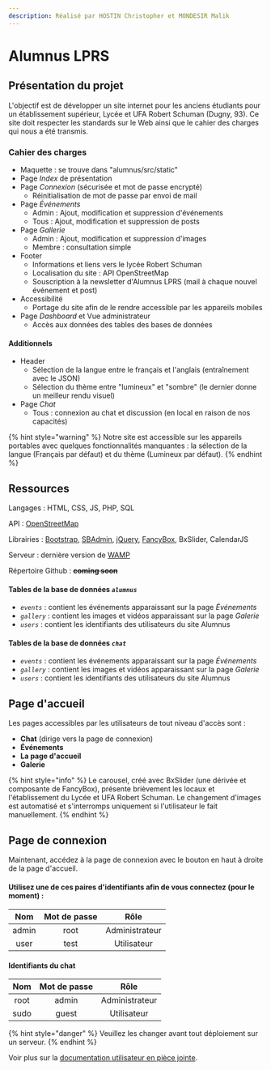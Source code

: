 ```yaml
---
description: Réalisé par HOSTIN Christopher et MONDESIR Malik
---
```


# Alumnus LPRS

## Présentation du projet

L'objectif est de développer un site internet pour les anciens étudiants pour un établissement supérieur, Lycée et UFA Robert Schuman \(Dugny, 93\). Ce site doit respecter les standards sur le Web ainsi que le cahier des charges qui nous a été transmis.

### Cahier des charges

* Maquette : se trouve dans "alumnus/src/static"
* Page _Index_ de présentation
* Page _Connexion_ \(sécurisée et mot de passe encrypté\)
  * Réinitialisation de mot de passe par envoi de mail
* Page _Événements_
  * Admin : Ajout, modification et suppression d'événements
  * Tous :  Ajout, modification et suppression de posts
* Page _Gallerie_
  * Admin : Ajout, modification et suppression d'images
  * Membre : consultation simple
* Footer
  * Informations et liens vers le lycée Robert Schuman
  * Localisation du site : API OpenStreetMap
  * Souscription à la newsletter d'Alumnus LPRS \(mail à chaque nouvel événement et post\)
* Accessibilité
  * Portage du site afin de le rendre accessible par les appareils mobiles
* Page _Dashboard_ et Vue administrateur
  * Accès aux données des tables des bases de données

#### Additionnels 

* Header
  * Sélection de la langue entre le français et l'anglais \(entraînement avec le JSON\)
  * Sélection du thème entre "lumineux" et "sombre" \(le dernier donne un meilleur rendu visuel\)
* Page _Chat_
  * Tous : connexion au chat et discussion \(en local en raison de nos capacités\)

{% hint style="warning" %}
Notre site est accessible sur les appareils portables avec quelques fonctionnalités manquantes : la sélection de la langue \(Français par défaut\) et du thème \(Lumineux par défaut\).
{% endhint %}

## Ressources

Langages : HTML, CSS, JS, PHP, SQL

API : [OpenStreetMap](https://www.openstreetmap.org/)

Librairies : [Bootstrap](https://getbootstrap.com/), [SBAdmin](https://startbootstrap.com/templates/sb-admin/), [jQuery](https://jquery.com/), [FancyBox](https://fancyapps.com/fancybox/), BxSlider, CalendarJS

Serveur : dernière version de [WAMP](http://www.wampserver.com/)

Répertoire Github : ~~**coming soon**~~

#### Tables de la base de données _`alumnus`_

* _`events`_ : contient les événements apparaissant sur la page _Événements_
* _`gallery`_ : contient les images et vidéos apparaissant sur la page _Galerie_
* _`users`_  : contient les identifiants des utilisateurs du site Alumnus

#### Tables de la base de données _`chat`_

* _`events`_ : contient les événements apparaissant sur la page _Événements_
* _`gallery`_ : contient les images et vidéos apparaissant sur la page _Galerie_
* _`users`_  : contient les identifiants des utilisateurs du site Alumnus

## Page d'accueil

Les pages accessibles par les utilisateurs de tout niveau d'accès sont :

* **Chat** \(dirige vers la page de connexion\)
* **Événements**
* **La page d'accueil**
* **Galerie**

{% hint style="info" %}
Le carousel, créé avec BxSlider \(une dérivée et composante de FancyBox\), présente brièvement les locaux et l'établissement du Lycée et UFA Robert Schuman. Le changement d'images est automatisé et s'interromps uniquement si l'utilisateur le fait manuellement.
{% endhint %}

## Page de connexion

Maintenant, accédez à la page de connexion avec le bouton en haut à droite de la page d'accueil.

#### Utilisez une de ces paires d'identifiants afin de vous connectez \(pour le moment\) :

| Nom | Mot de passe | Rôle |
| :---: | :---: | :---: |
| admin | root | Administrateur |
| user | test | Utilisateur |

#### Identifiants du chat

| Nom | Mot de passe | Rôle |
| :---: | :---: | :---: |
| root | admin | Administrateur |
| sudo | guest | Utilisateur |

{% hint style="danger" %}
Veuillez les changer avant tout déploiement sur un serveur.
{% endhint %}

Voir plus sur la [documentation utilisateur en pièce jointe](https://drive.google.com/file/d/1xNt2Y-n-bcGkEsDAKVf4qh_BMUWtSP3A/view?usp=sharing).

